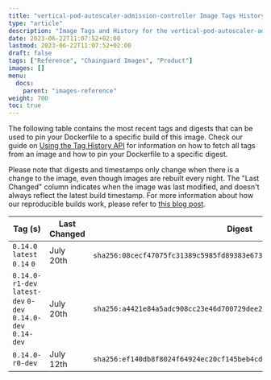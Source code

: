 ```yaml
---
title: "vertical-pod-autoscaler-admission-controller Image Tags History"
type: "article"
description: "Image Tags and History for the vertical-pod-autoscaler-admission-controller Chainguard Image"
date: 2023-06-22T11:07:52+02:00
lastmod: 2023-06-22T11:07:52+02:00
draft: false
tags: ["Reference", "Chainguard Images", "Product"]
images: []
menu:
  docs:
    parent: "images-reference"
weight: 700
toc: true
---
```


The following table contains the most recent tags and digests that can be used to pin your Dockerfile to a specific build of this image. Check our guide on [Using the Tag History API](/chainguard/chainguard-images/using-the-tag-history-api/) for information on how to fetch all tags from an image and how to pin your Dockerfile to a specific digest.

Please note that digests and timestamps only change when there is a change to the image, even though images are rebuilt every night. The "Last Changed" column indicates when the image was last modified, and doesn't always reflect the latest build timestamp. For more information about how our reproducible builds work, please refer to [this blog post](https://www.chainguard.dev/unchained/reproducing-chainguards-reproducible-image-builds).

| Tag (s)                                                       | Last Changed | Digest                                                                    |
|---------------------------------------------------------------|--------------|---------------------------------------------------------------------------|
|  `0.14.0` `latest` `0.14` `0`                                 | July 20th    | `sha256:08cecf47075fc31389c5985fd89383e67345ebb1faab0a638f2fb04a6e65fb4b` |
|  `0.14.0-r1-dev` `latest-dev` `0-dev` `0.14.0-dev` `0.14-dev` | July 20th    | `sha256:a4421e84a5adc908cc23e46d700729dee29ffa2b44fa5cdb0fa1c03b73413f62` |
|  `0.14.0-r0-dev`                                              | July 12th    | `sha256:ef140db8f8024f64924ec20cf145beb4cd093cdeacb72d732fc5a6dc4d746f90` |
